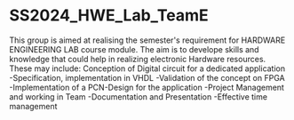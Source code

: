 # SS2024_HWE_Lab_TeamE
This group is aimed at realising the semester's requirement for HARDWARE ENGINEERING LAB course module.
The aim is to develope skills and knowledge that could help in realizing electronic Hardware resources. These may include:
Conception of Digital circuit for a dedicated application
-Specification, implementation in VHDL
-Validation of the concept on FPGA
-Implementation of a PCN-Design for the application
-Project Management and working in Team
-Documentation and Presentation
-Effective time management
